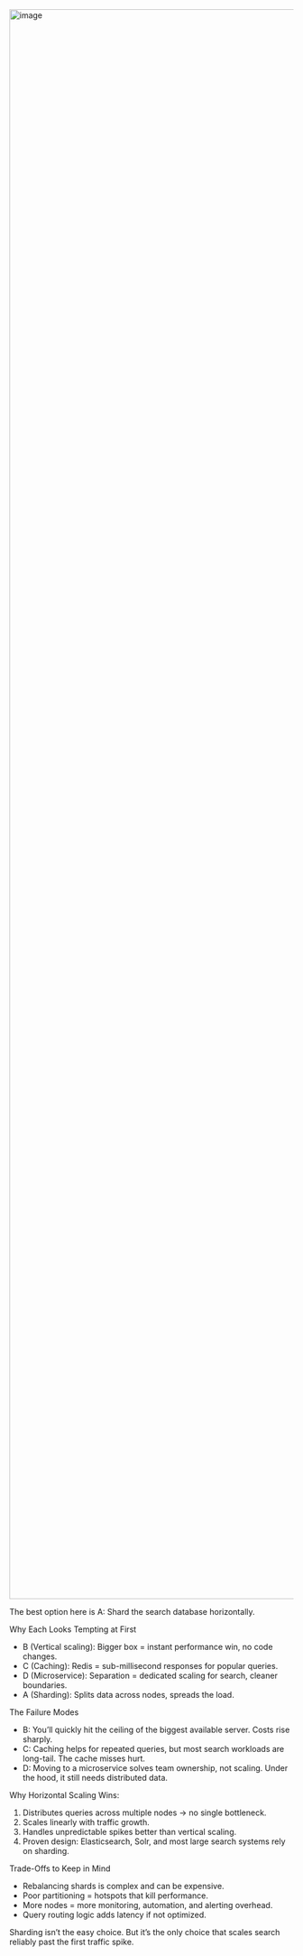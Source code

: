 <img width="2494" height="2818" alt="image" src="https://github.com/user-attachments/assets/e4179916-7eb4-47ab-82f0-dea6f2aeacde" />

The best option here is A: Shard the search database horizontally.

Why Each Looks Tempting at First

- B (Vertical scaling): Bigger box = instant performance win, no code changes.
- C (Caching): Redis = sub-millisecond responses for popular queries.
- D (Microservice): Separation = dedicated scaling for search, cleaner boundaries.
- A (Sharding): Splits data across nodes, spreads the load.

The Failure Modes

- B: You’ll quickly hit the ceiling of the biggest available server. Costs rise sharply.
- C: Caching helps for repeated queries, but most search workloads are long-tail. The cache misses hurt.
- D: Moving to a microservice solves team ownership, not scaling. Under the hood, it still needs distributed data.

Why Horizontal Scaling Wins:

1. Distributes queries across multiple nodes → no single bottleneck.
2. Scales linearly with traffic growth.
3. Handles unpredictable spikes better than vertical scaling.
4. Proven design: Elasticsearch, Solr, and most large search systems rely on sharding.

Trade-Offs to Keep in Mind

- Rebalancing shards is complex and can be expensive.
- Poor partitioning = hotspots that kill performance.
- More nodes = more monitoring, automation, and alerting overhead.
- Query routing logic adds latency if not optimized.

Sharding isn’t the easy choice.
But it’s the only choice that scales search reliably past the first traffic spike.
